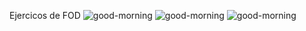 Ejercicos de FOD
![good-morning](https://github.com/herrera-camilo/FOD/assets/89228921/7f463aa9-feaf-482c-8c9c-95fd72f71c78)
![good-morning](https://github.com/herrera-camilo/FOD/assets/89228921/7f463aa9-feaf-482c-8c9c-95fd72f71c78)
![good-morning](https://github.com/herrera-camilo/FOD/assets/89228921/7f463aa9-feaf-482c-8c9c-95fd72f71c78)
